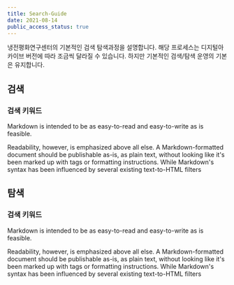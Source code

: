 ```yaml
---
title: Search-Guide
date: 2021-08-14  
public_access_status: true
---
```


냉전평화연구센터의 기본적인 검색 탐색과정을 설명합니다. 해당 프로세스는 디지털아카이브 버전에 따라 조금씩 달라질 수 있습니다. 하지만 기본적인 검색/탐색 운영의 기본은 유지합니다. 

## 검색

### 검색 키워드

Markdown is intended to be as easy-to-read and easy-to-write as is feasible.

Readability, however, is emphasized above all else. A Markdown-formatted
document should be publishable as-is, as plain text, without looking
like it's been marked up with tags or formatting instructions. While
Markdown's syntax has been influenced by several existing text-to-HTML
filters


## 탐색

### 검색 키워드

Markdown is intended to be as easy-to-read and easy-to-write as is feasible.

Readability, however, is emphasized above all else. A Markdown-formatted
document should be publishable as-is, as plain text, without looking
like it's been marked up with tags or formatting instructions. While
Markdown's syntax has been influenced by several existing text-to-HTML
filters